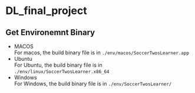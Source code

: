 # DL_final_project

## Get Environemnt Binary
- MACOS  
For macos, the build binary file is in `./env/macos/SoccerTwosLearner.app`
- Ubuntu  
For Ubuntu, the build binary file is in `./env/linux/SoccerTwosLearner.x86_64`
- Windows  
For Windows, the build binary file is in `./env/SoccerTwosLearner/`